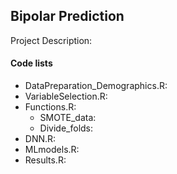 ## Bipolar Prediction

Project Description:

#### Code lists
* DataPreparation_Demographics.R: 
* VariableSelection.R:
* Functions.R:
  * SMOTE_data:
  * Divide_folds:
* DNN.R:
* MLmodels.R:
* Results.R:
